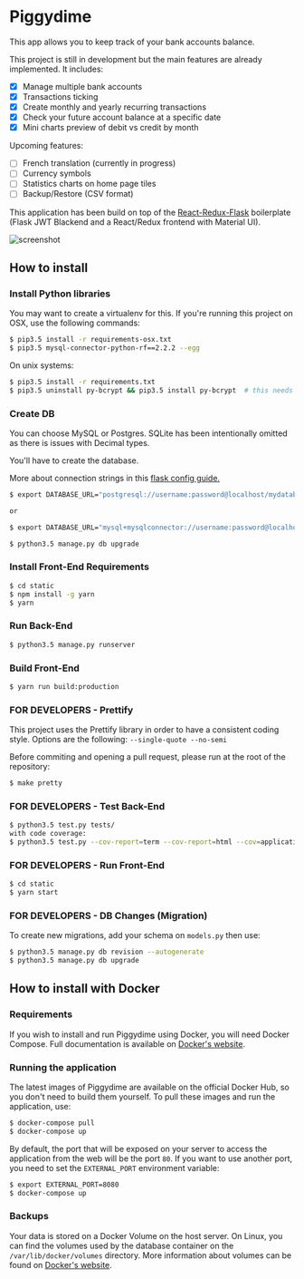 # Piggydime #

This app allows you to keep track of your bank accounts balance.

This project is still in development but the main features are already implemented. It includes:

 * [x] Manage multiple bank accounts
 * [x] Transactions ticking
 * [x] Create monthly and yearly recurring transactions
 * [x] Check your future account balance at a specific date
 * [x] Mini charts preview of debit vs credit by month

 Upcoming features:

 * [ ] French translation (currently in progress)
 * [ ] Currency symbols
 * [ ] Statistics charts on home page tiles
 * [ ] Backup/Restore (CSV format)

This application has been build on top of the [React-Redux-Flask](https://github.com/dternyak/React-Redux-Flask) boilerplate (Flask JWT Blackend and a React/Redux frontend with Material UI).

![screenshot](http://i.imgur.com/lemwdQQ.png)

## How to install

### Install Python libraries
You may want to create a virtualenv for this.
If you're running this project on OSX, use the following commands:
```sh
$ pip3.5 install -r requirements-osx.txt
$ pip3.5 mysql-connector-python-rf==2.2.2 --egg
```
On unix systems:
```sh
$ pip3.5 install -r requirements.txt
$ pip3.5 uninstall py-bcrypt && pip3.5 install py-bcrypt  # this needs to be fixed
```

### Create DB

You can choose MySQL or Postgres.
SQLite has been intentionally omitted as there is issues with Decimal types.

You'll have to create the database.

More about connection strings in this [flask config guide.](http://flask-sqlalchemy.pocoo.org/2.1/config/)

```sh
$ export DATABASE_URL="postgresql://username:password@localhost/mydatabase"

or

$ export DATABASE_URL="mysql+mysqlconnector://username:password@localhost/mydatabase"

$ python3.5 manage.py db upgrade
```

### Install Front-End Requirements
```sh
$ cd static
$ npm install -g yarn
$ yarn
```

### Run Back-End

```sh
$ python3.5 manage.py runserver
```

### Build Front-End

```sh
$ yarn run build:production
```

### FOR DEVELOPERS -  Prettify

This project uses the Prettify library in order to have a consistent coding style.
Options are the following: `--single-quote --no-semi`

Before commiting and opening a pull request, please run at the root of the repository:

```sh
$ make pretty
```

### FOR DEVELOPERS - Test Back-End

```sh
$ python3.5 test.py tests/
with code coverage:
$ python3.5 test.py --cov-report=term --cov-report=html --cov=application/ tests/
```

### FOR DEVELOPERS -  Run Front-End

```sh
$ cd static
$ yarn start
```

### FOR DEVELOPERS - DB Changes (Migration)

To create new migrations, add your schema on `models.py` then use:

```sh
$ python3.5 manage.py db revision --autogenerate
$ python3.5 manage.py db upgrade
```

## How to install with Docker

### Requirements

If you wish to install and run Piggydime using Docker, you will need Docker Compose.
Full documentation is available on [Docker's website](https://docs.docker.com/compose/).

### Running the application

The latest images of Piggydime are available on the official Docker Hub, so you don't need to build them yourself.
To pull these images and run the application, use:

```sh
$ docker-compose pull
$ docker-compose up
```

By default, the port that will be exposed on your server to access the application from the web will be the port `80`.
If you want to use another port, you need to set the `EXTERNAL_PORT` environment variable:

```sh
$ export EXTERNAL_PORT=8080
$ docker-compose up
```

### Backups

Your data is stored on a Docker Volume on the host server.
On Linux, you can find the volumes used by the database container on the `/var/lib/docker/volumes` directory.
More information about volumes can be found on [Docker's website](https://docs.docker.com/engine/tutorials/dockervolumes/).

